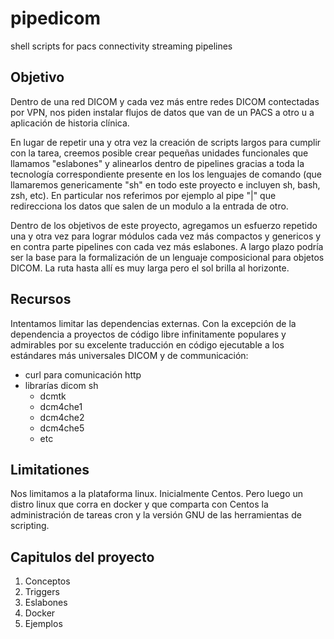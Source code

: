 # pipedicom
shell scripts for pacs connectivity streaming pipelines

## Objetivo

Dentro de una red DICOM y cada vez más entre redes DICOM contectadas por VPN, nos piden instalar flujos de datos que van de un PACS a otro u a aplicación de historia clínica.

En lugar de repetir una y otra vez la creación de scripts largos para cumplir con la tarea, creemos posible crear pequeñas unidades funcionales que llamamos "eslabones" y alinearlos dentro de pipelines gracias a toda la tecnología correspondiente presente en los los lenguajes de comando (que llamaremos genericamente "sh" en todo este proyecto e incluyen sh, bash, zsh, etc). En particular nos referimos por ejemplo al pipe "|" que redirecciona los datos que salen de un modulo a la entrada de otro.

Dentro de los objetivos de este proyecto, agregamos un esfuerzo repetido una y otra vez para lograr módulos cada vez más compactos y genericos y en contra parte pipelines con cada vez más eslabones. A largo plazo podría ser la base para la formalización de un lenguaje composicional para objetos DICOM. La ruta hasta allí es muy larga pero el sol brilla al horizonte.

## Recursos

Intentamos limitar las dependencias externas. Con la excepción de la dependencia a proyectos de código libre infinitamente populares y admirables por su excelente traducción en código ejecutable a los estándares más universales DICOM y de communicación:

- curl para comunicación http
- librarías dicom sh
   - dcmtk
   - dcm4che1
   - dcm4che2
   - dcm4che5
   - etc
   
## Limitationes

Nos limitamos a la plataforma linux. Inicialmente Centos. Pero luego un distro linux que corra en docker y que comparta con Centos la administración de tareas cron y la versión GNU de las herramientas de scripting.


## Capitulos del proyecto

1. Conceptos
2. Triggers
3. Eslabones
4. Docker
5. Ejemplos
